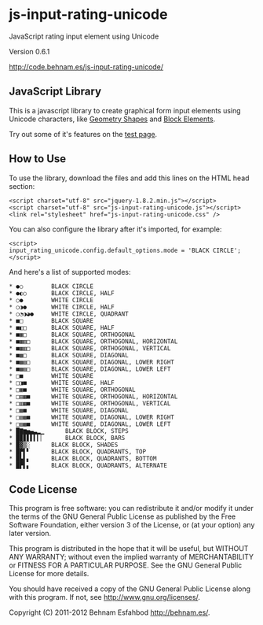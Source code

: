 js-input-rating-unicode
=======================

JavaScript rating input element using Unicode

Version 0.6.1

<http://code.behnam.es/js-input-rating-unicode/>

JavaScript Library
------------------

This is a javascript library to create graphical form input elements
using Unicode characters, like
[Geometry Shapes](http://www.unicode.org/charts/PDF/U25A0.pdf) and
[Block Elements](http://www.unicode.org/charts/PDF/U2580.pdf).

Try out some of it's features on the [test page](test.html).

How to Use
----------

To use the library, download the files and add this lines on the HTML
head section:

    <script charset="utf-8" src="jquery-1.8.2.min.js"></script>
    <script charset="utf-8" src="js-input-rating-unicode.js"></script>
    <link rel="stylesheet" href="js-input-rating-unicode.css" />

You can also configure the library after it's imported, for example:

    <script>
	input_rating_unicode.config.default_options.mode = 'BLACK CIRCLE';
    </script>

And here's a list of supported modes:

    * ●○		BLACK CIRCLE
    * ●◐○		BLACK CIRCLE, HALF
    * ○●		WHITE CIRCLE
    * ○◑●		WHITE CIRCLE, HALF
    * ○◔◑◕●		WHITE CIRCLE, QUADRANT
    * ■□		BLACK SQUARE
    * ■◧□		BLACK SQUARE, HALF
    * ■▦□		BLACK SQUARE, ORTHOGONAL
    * ■▦▤□		BLACK SQUARE, ORTHOGONAL, HORIZONTAL
    * ■▦▥□		BLACK SQUARE, ORTHOGONAL, VERTICAL
    * ■▩□		BLACK SQUARE, DIAGONAL
    * ■▩▧□		BLACK SQUARE, DIAGONAL, LOWER RIGHT
    * ■▩▨□		BLACK SQUARE, DIAGONAL, LOWER LEFT
    * □■		WHITE SQUARE
    * □◨■		WHITE SQUARE, HALF
    * □▦■		WHITE SQUARE, ORTHOGONAL
    * □▤▦■		WHITE SQUARE, ORTHOGONAL, HORIZONTAL
    * □▥▦■		WHITE SQUARE, ORTHOGONAL, VERTICAL
    * □▩■		WHITE SQUARE, DIAGONAL
    * □▧▩■		WHITE SQUARE, DIAGONAL, LOWER RIGHT
    * □▨▩■		WHITE SQUARE, DIAGONAL, LOWER LEFT
    * █▇▆▅▄▃▂▁ 		BLACK BLOCK, STEPS
    * █▉▊▋▌▍▎▏ 		BLACK BLOCK, BARS
    * █▓▒░ 		BLACK BLOCK, SHADES
    * █▛▌▘ 		BLACK BLOCK, QUADRANTS, TOP
    * █▙▌▖ 		BLACK BLOCK, QUADRANTS, BOTTOM
    * █▛▌▖ 		BLACK BLOCK, QUADRANTS, ALTERNATE


Code License
------------

This program is free software: you can redistribute it and/or modify
it under the terms of the GNU General Public License as published by
the Free Software Foundation, either version 3 of the License, or
(at your option) any later version.

This program is distributed in the hope that it will be useful,
but WITHOUT ANY WARRANTY; without even the implied warranty of
MERCHANTABILITY or FITNESS FOR A PARTICULAR PURPOSE.  See the
GNU General Public License for more details.

You should have received a copy of the GNU General Public License
along with this program.  If not, see <http://www.gnu.org/licenses/>.

Copyright (C) 2011-2012  Behnam Esfahbod  <http://behnam.es/>.

